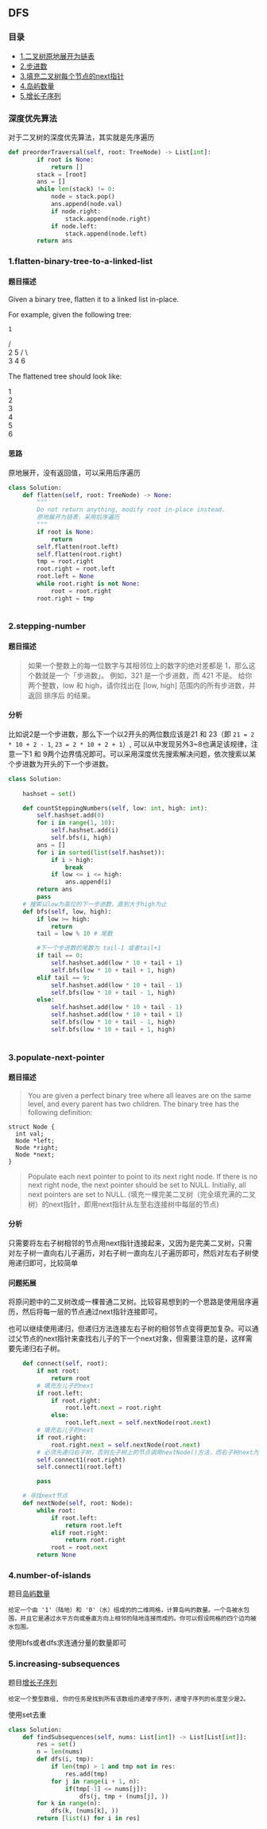 ## DFS
### 目录
* [1.二叉树原地展开为链表](#1flatten-binary-tree-to-a-linked-list)
* [2.步进数](#2stepping-number)
* [3.填充二叉树每个节点的next指针](#3populate-next-pointer)
* [4.岛屿数量](#4number-of-islands)
* [5.增长子序列](#5increasing-subsequences)

### 深度优先算法
对于二叉树的深度优先算法，其实就是先序遍历
```python
def preorderTraversal(self, root: TreeNode) -> List[int]:
        if root is None:
            return []
        stack = [root]
        ans = []
        while len(stack) != 0:
            node = stack.pop()
            ans.append(node.val)
            if node.right:
                stack.append(node.right)
            if node.left:
                stack.append(node.left)
        return ans
```
### 1.flatten-binary-tree-to-a-linked-list
#### 题目描述
Given a binary tree, flatten it to a linked list in-place.

For example, given the following tree:


    1
   / \
  2   5
 / \   \
3   4   6

The flattened tree should look like:

1
 \
  2
   \
    3
     \
      4
       \
        5
         \
          6

#### 思路
原地展开，没有返回值，可以采用后序遍历
```python
class Solution:
    def flatten(self, root: TreeNode) -> None:
        """
        Do not return anything, modify root in-place instead.
        原地展开为链表，采用后序遍历
        """
        if root is None:
            return
        self.flatten(root.left)
        self.flatten(root.right)
        tmp = root.right
        root.right = root.left
        root.left = None
        while root.right is not None:
            root = root.right
        root.right = tmp
        
```

### 2.stepping-number
#### 题目描述
> 如果一个整数上的每一位数字与其相邻位上的数字的绝对差都是 1，那么这个数就是一个「步进数」。
例如，321 是一个步进数，而 421 不是。
给你两个整数，low 和 high，请你找出在 [low, high] 范围内的所有步进数，并返回 排序后 的结果。

#### 分析
比如说2是一个步进数，那么下一个以2开头的两位数应该是21 和 23（即 `21 = 2 * 10 + 2 - 1`, `23 = 2 * 10 + 2 + 1`）, 可以从中发现另外3~8也满足该规律，注意一下1 和 9两个边界情况即可。可以采用深度优先搜索解决问题，依次搜索以某个步进数为开头的下一个步进数。
```python
class Solution:
     
    hashset = set()

    def countSteppingNumbers(self, low: int, high: int):
        self.hashset.add(0)
        for i in range(1, 10):
            self.hashset.add(i)
            self.bfs(i, high)
        ans = []
        for i in sorted(list(self.hashset)):
            if i > high:
                break
            if low <= i <= high:
                ans.append(i)
        return ans
        pass
    # 搜索以low为高位的下一步进数，直到大于high为止
    def bfs(self, low, high):
        if low >= high:
            return
        tail = low % 10 # 尾数

        #下一个步进数的尾数为 tail-1 或者tail+1
        if tail == 0:
            self.hashset.add(low * 10 + tail + 1)
            self.bfs(low * 10 + tail + 1, high)
        elif tail == 9:
            self.hashset.add(low * 10 + tail - 1)
            self.bfs(low * 10 + tail - 1, high)
        else:
            self.hashset.add(low * 10 + tail - 1)
            self.hashset.add(low * 10 + tail + 1)
            self.bfs(low * 10 + tail - 1, high)
            self.bfs(low * 10 + tail + 1, high)
        
```

### 3.populate-next-pointer
#### 题目描述
> You are given a perfect binary tree where all leaves are on the same level, and every parent has two children. The binary tree has the following definition:
```
struct Node {
  int val;
  Node *left;
  Node *right;
  Node *next;
}
```
>Populate each next pointer to point to its next right node. If there is no next right node, the next pointer should be set to NULL.
Initially, all next pointers are set to NULL.
(填充一棵完美二叉树（完全填充满的二叉树）的next指针，即用next指针从左至右连接树中每层的节点)

#### 分析
只需要将左右子树相邻的节点用next指针连接起来，又因为是完美二叉树，只需对左子树一直向右儿子遍历，对右子树一直向左儿子遍历即可，然后对左右子树使用递归即可，比较简单

#### 问题拓展
将原问题中的二叉树改成一棵普通二叉树。比较容易想到的一个思路是使用层序遍历，然后将每一层的节点通过next指针连接即可。

也可以继续使用递归，但递归方法连接左右子树的相邻节点变得更加复杂。可以通过父节点的next指针来查找右儿子的下一个next对象，但需要注意的是，这样需要先递归右子树。
```python
    def connect(self, root):
        if not root:
            return root
        # 填充左儿子的next
        if root.left:
            if root.right:
                root.left.next = root.right
            else:
                root.left.next = self.nextNode(root.next)
        # 填充右儿子的next
        if root.right:
            root.right.next = self.nextNode(root.next)
        # 必须先递归右子树，否则左子树上的节点调用nextNode()方法，而右子树next为空
        self.connect1(root.right)
        self.connect1(root.left)

        pass

    # 寻找next节点
    def nextNode(self, root: Node):
        while root:
            if root.left:
                return root.left
            elif root.right:
                return root.right
            root = root.next
        return None
```

### 4.number-of-islands
题目[岛屿数量](https://leetcode-cn.com/problems/number-of-islands)
```
给定一个由 '1'（陆地）和 '0'（水）组成的的二维网格，计算岛屿的数量。一个岛被水包围，并且它是通过水平方向或垂直方向上相邻的陆地连接而成的。你可以假设网格的四个边均被水包围。
```
使用bfs或者dfs求连通分量的数量即可

### 5.increasing-subsequences
题目[增长子序列](https://leetcode-cn.com/problems/increasing-subsequences/)
```
给定一个整型数组, 你的任务是找到所有该数组的递增子序列，递增子序列的长度至少是2。
```
使用set去重
```python
class Solution:
    def findSubsequences(self, nums: List[int]) -> List[List[int]]:
        res = set()
        n = len(nums)
        def dfs(i, tmp):
            if len(tmp) > 1 and tmp not in res:
                res.add(tmp)
            for j in range(i + 1, n):
                if(tmp[-1] <= nums[j]):
                    dfs(j, tmp + (nums[j], ))
        for k in range(n):
            dfs(k, (nums[k], ))
        return [list(i) for i in res]
```
